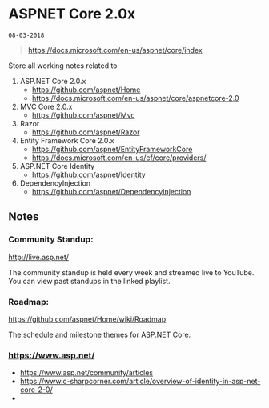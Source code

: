# ASPNET Core 2.0x

`08-03-2018`

> https://docs.microsoft.com/en-us/aspnet/core/index

Store all working notes related to

1. ASP.NET Core 2.0.x
	- https://github.com/aspnet/Home
	- https://docs.microsoft.com/en-us/aspnet/core/aspnetcore-2.0
2. MVC Core 2.0.x
	- https://github.com/aspnet/Mvc
3. Razor
	- https://github.com/aspnet/Razor
4. Entity Framework Core 2.0.x
	- https://github.com/aspnet/EntityFrameworkCore
	- https://docs.microsoft.com/en-us/ef/core/providers/
5. ASP.NET Core Identity
	- https://github.com/aspnet/Identity
6. DependencyInjection
	- https://github.com/aspnet/DependencyInjection


## Notes


### Community Standup:
http://live.asp.net/

The community standup is held every week and streamed live to YouTube.
You can view past standups in the linked playlist.

### Roadmap:
https://github.com/aspnet/Home/wiki/Roadmap

The schedule and milestone themes for ASP.NET Core.

### https://www.asp.net/
- https://www.asp.net/community/articles
- https://www.c-sharpcorner.com/article/overview-of-identity-in-asp-net-core-2-0/
-
